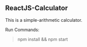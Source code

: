 ## ReactJS-Calculator 

This is a simple-arithmetic calculator.

Run Commands:
>npm install && npm start
